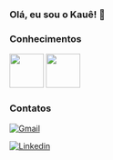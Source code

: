 ### Olá, eu sou o Kauê! 👋


### Conhecimentos
<div style="display: inline_block">
  <img  height="60" windth="60" src="https://cdn.jsdelivr.net/gh/devicons/devicon/icons/html5/html5-original.svg" />
  <img  height="60" windth="60" src="https://cdn3d.iconscout.com/3d/free/thumb/free-c-language-3d-icon-download-in-png-blend-fbx-gltf-file-formats--logo-mobile-developer-programming-pack-logos-icons-5453029.png?f=webp" />



### Contatos

[![Gmail](https://img.shields.io/badge/Gmail-D14836?style=for-the-badge&logo=gmail&logoColor=white)](mailto:kaue.a.santos@aluno.senai.br)

[![Linkedin](https://img.shields.io/badge/LinkedIn-0077B5?style=for-the-badge&logo=linkedin&logoColor=white)](www.linkedin.com/in/eukaueantonio)
